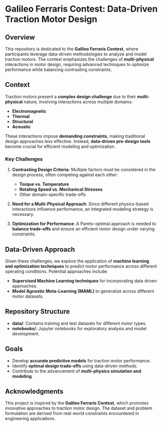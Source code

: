 # Galileo Ferraris Contest: Data-Driven Traction Motor Design

## Overview
This repository is dedicated to the **Galileo Ferraris Contest**, where participants leverage data-driven methodologies to analyze and model traction motors. The contest emphasizes the challenges of **multi-physical** interactions in motor design, requiring advanced techniques to optimize performance while balancing contrasting constraints.

## Context
Traction motors present a **complex design challenge** due to their **multi-physical** nature, involving interactions across multiple domains:
- **Electromagnetic**
- **Thermal**
- **Structural**
- **Acoustic**

These interactions impose **demanding constraints**, making traditional design approaches less effective. Instead, **data-driven pre-design tools** become crucial for efficient modeling and optimization.

### Key Challenges
1. **Contrasting Design Criteria**: Multiple factors must be considered in the design process, often competing against each other:
   - **Torque vs. Temperature**
   - **Rotating Speed vs. Mechanical Stresses**
   - Other domain-specific trade-offs

2. **Need for a Multi-Physical Approach**: Since different physics-based interactions influence performance, an integrated modeling strategy is necessary.

3. **Optimization for Performance**: A Pareto-optimal approach is needed to **balance trade-offs** and ensure an efficient motor design under varying constraints.

## Data-Driven Approach
Given these challenges, we explore the application of **machine learning and optimization techniques** to predict motor performance across different operating conditions. Potential approaches include:
- **Supervised Machine Learning techniques** for incorporating data driven approaches.
- **Model Agnostic Meta-Learning (MAML)** to generalize across different motor datasets.

## Repository Structure
- **data/**: Contains training and test datasets for different motor types.
- **notebooks/**: Jupyter notebooks for exploratory analysis and model development.

## Goals
- Develop **accurate predictive models** for traction motor performance.
- Identify **optimal design trade-offs** using data-driven methods.
- Contribute to the advancement of **multi-physics simulation and modeling**.

## Acknowledgments
This project is inspired by the **Galileo Ferraris Contest**, which promotes innovative approaches to traction motor design. The dataset and problem formulation are derived from real-world constraints encountered in engineering applications.


